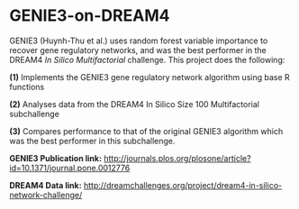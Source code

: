 # GENIE3-on-DREAM4
GENIE3 (Huynh-Thu et al.) uses random forest variable importance to recover gene regulatory networks, and was the best performer in the DREAM4 *In Silico Multifactorial* challenge. This project does the following:

**(1)** Implements the GENIE3 gene regulatory network algorithm using base R functions

**(2)** Analyses data from the DREAM4 In Silico Size 100 Multifactorial subchallenge

**(3)** Compares performance to that of the original GENIE3 algorithm which was the best performer in this subchallenge.

**GENIE3 Publication link:** http://journals.plos.org/plosone/article?id=10.1371/journal.pone.0012776

**DREAM4 Data link:** http://dreamchallenges.org/project/dream4-in-silico-network-challenge/
